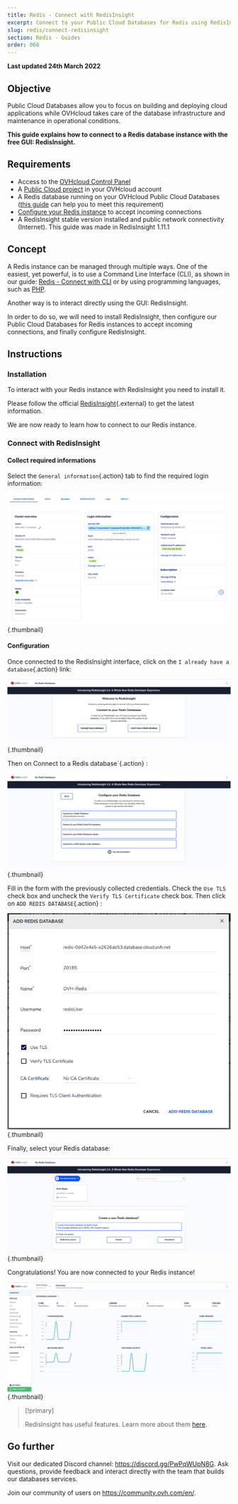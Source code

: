 ```yaml
---
title: Redis - Connect with RedisInsight
excerpt: Connect to your Public Cloud Databases for Redis using RedisInsight
slug: redis/connect-redisinsight
section: Redis - Guides
order: 060
---
```


**Last updated 24th March 2022**

## Objective

Public Cloud Databases allow you to focus on building and deploying cloud applications while OVHcloud takes care of the database infrastructure and maintenance in operational conditions.

**This guide explains how to connect to a Redis database instance with the free GUI: RedisInsight.**

## Requirements

- Access to the [OVHcloud Control Panel](https://ca.ovh.com/auth/?action=gotomanager&from=https://www.ovh.com.au/&ovhSubsidiary=au)
- A [Public Cloud project](https://www.ovhcloud.com/en-au/public-cloud/) in your OVHcloud account
- A Redis database running on your OVHcloud Public Cloud Databases ([this guide](https://docs.ovh.com/au/en/publiccloud/databases/getting-started/) can help you to meet this requirement)
- [Configure your Redis instance](https://docs.ovh.com/au/en/databases/redis/configure-redis-instance/) to accept incoming connections
- A RedisInsight stable version installed and public network connectivity (Internet). This guide was made in RedisInsight 1.11.1

## Concept

A Redis instance can be managed through multiple ways.
One of the easiest, yet powerful, is to use a Command Line Interface (CLI), as shown in our guide: [Redis - Connect with CLI](https://docs.ovh.com/au/en/publiccloud/databases/redis/connect-cli/) or by using programming languages, such as [PHP](https://docs.ovh.com/au/en/publiccloud/databases/redis/connect-php/).

Another way is to interact directly using the GUI: RedisInsight.

In order to do so, we will need to install RedisInsight, then configure our Public Cloud Databases for Redis instances to accept incoming connections, and finally configure RedisInsight.

## Instructions

### Installation

To interact with your Redis instance with RedisInsight you need to install it.

Please follow the official [RedisInsight](https://docs.redis.com/latest/ri/installing){.external} to get the latest information.

We are now ready to learn how to connect to our Redis instance.

### Connect with RedisInsight

#### Collect required informations

Select the `General information`{.action} tab to find the required login information:

![Login information tab](images/redis_06_connect_redisinsight-20220209095337130.png){.thumbnail}

#### Configuration

Once connected to the RedisInsight interface, click on the `I already have a database`{.action} link:

![Redis first screen](images/redis_06_connect_redisinsight-20220207114821477.png){.thumbnail}

Then on Connect to a Redis database`{.action} :

![Configure your Redis database](images/redis_06_connect_redisinsight-2022020711515517.png){.thumbnail}

Fill in the form with the previously collected credentials. Check the `Use TLS` check box and uncheck the `Verify TLS Certificate` check box. Then click on `ADD REDIS DATABASE`{.action} :

![Add Redis database](images/redis_06_connect_redisinsight-20220207120005204.png){.thumbnail}

Finally, select your Redis database:

![Dashboard](images/redis_06_connect_redisinsight-20220209095424435.png){.thumbnail}

Congratulations! You are now connected to your Redis instance!

![Result](images/redis_06_connect_redisinsight-20220209095533690.png){.thumbnail}

> [!primary]
>
> RedisInsight has useful features.
> Learn more about them [here](https://redis.com/redis-enterprise/redis-insight/).
>

## Go further

Visit our dedicated Discord channel: <https://discord.gg/PwPqWUpN8G>. Ask questions, provide feedback and interact directly with the team that builds our databases services.

Join our community of users on <https://community.ovh.com/en/>.
